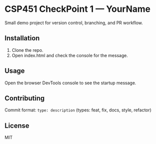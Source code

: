 # CSP451 CheckPoint 1 — YourName

Small demo project for version control, branching, and PR workflow.

## Installation
1. Clone the repo.
2. Open index.html and check the console for the message.

## Usage
Open the browser DevTools console to see the startup message.

## Contributing
Commit format: `type: description` (types: feat, fix, docs, style, refactor)

## License
MIT
